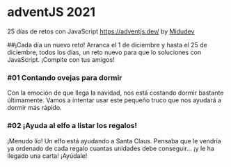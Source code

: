 # adventJS 2021
25 días de retos con JavaScript https://adventjs.dev/ by [Midudev](https://midu.dev/)

##¡Cada día un nuevo reto!
Arranca el 1 de diciembre y hasta el 25 de diciembre, todos los días, un reto nuevo para que lo soluciones con JavaScript. ¡Compite con tus amigos!

### #01 Contando ovejas para dormir
Con la emoción de que llega la navidad, nos está costando dormir bastante últimamente. Vamos a intentar usar este pequeño truco que nos ayudará a dormir más rápido.

### #02 ¡Ayuda al elfo a listar los regalos!
¡Menudo lío! Un elfo está ayudando a Santa Claus. Pensaba que le vendría ya ordenado de cada regalo cuantas unidades debe conseguir... ¡y le ha llegado una carta! ¡Ayúdale!
